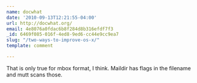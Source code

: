 ```yaml
---
name: docwhat
date: '2010-09-13T12:21:55-04:00'
url: http://docwhat.org/
email: 4e8076a0fdac6b8f284d8b316efdf7f3
_id: 6469f085-016f-4ed8-9ed6-cc44e9cc9ea7
slug: "/two-ways-to-improve-os-x/"
template: comment

---
```


That is only true for mbox format, I think.  Maildir has flags in the filename and mutt scans those.
